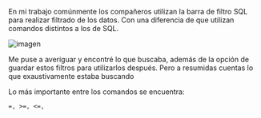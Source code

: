 En mi trabajo comúnmente los compañeros utilizan la barra de filtro
SQL para realizar filtrado de los datos. Con una diferencia de que utilizan
comandos distintos a los de SQL.

![imagen](https://imgcdn.dev/i/ZgVYy)

Me puse a averiguar y encontré lo que buscaba, además de la opción de guardar estos filtros
para utilizarlos después. Pero a resumidas cuentas lo que exaustivamente estaba buscando


Lo más importante entre los comandos se encuentra:

    =, >=, <=,   

